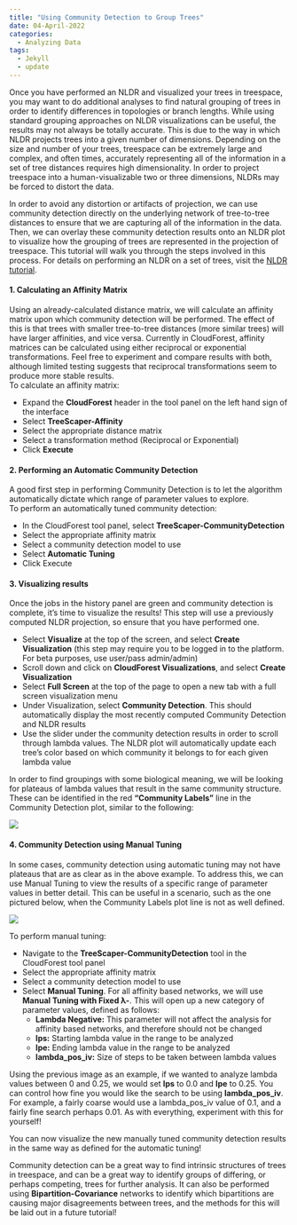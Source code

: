 ```yaml
---
title: "Using Community Detection to Group Trees"
date: 04-April-2022
categories:
  - Analyzing Data
tags:
  - Jekyll
  - update
---
```


Once you have performed an NLDR and visualized your trees in treespace, you may want to do additional analyses to find natural grouping of trees in order to identify differences in topologies or branch lengths. While using standard grouping approaches on NLDR visualizations can be useful, the results may not always be totally accurate. This is due to the way in which NLDR projects trees into a given number of dimensions. Depending on the size and number of your trees, treespace can be extremely large and complex, and often times, accurately representing all of the information in a set of tree distances requires high dimensionality. In order to project treespace into a human-visualizable two or three dimensions, NLDRs may be forced to distort the data.  
  
In order to avoid any distortion or artifacts of projection, we can use community detection directly on the underlying network of tree-to-tree distances to ensure that we are capturing all of the information in the data. Then, we can overlay these community detection results onto an NLDR plot to visualize how the grouping of trees are represented in the projection of treespace. This tutorial will walk you through the steps involved in this process. For details on performing an NLDR on a set of trees, visit the [NLDR tutorial](https://treescaper.github.io/analyzing%20data/NLDR-tutorial/).  
  
#### 1. Calculating an Affinity Matrix  
Using an already-calculated distance matrix, we will calculate an affinity matrix upon which community detection will be performed. The effect of this is that trees with smaller tree-to-tree distances (more similar trees) will have larger affinities, and vice versa. Currently in CloudForest, affinity matrices can be calculated using either reciprocal or exponential transformations. Feel free to experiment and compare results with both, although limited testing suggests that reciprocal transformations seem to produce more stable results.  
To calculate an affinity matrix:  
- Expand the **CloudForest** header in the tool panel on the left hand sign of the interface  
- Select **TreeScaper-Affinity**  
- Select the appropriate distance matrix  
- Select a transformation method (Reciprocal or Exponential)  
- Click **Execute**  
  
#### 2. Performing an Automatic Community Detection  
A good first step in performing Community Detection is to let the algorithm automatically dictate which range of parameter values to explore.  
To perform an automatically tuned community detection:  
- In the CloudForest tool panel, select **TreeScaper-CommunityDetection**  
- Select the appropriate affinity matrix  
- Select a community detection model to use 
- Select **Automatic Tuning**  
- Click Execute  
  
#### 3. Visualizing results  
Once the jobs in the history panel are green and community detection is complete, it’s time to visualize the results! This step will use a previously computed NLDR projection, so ensure that you have performed one.  
- Select **Visualize** at the top of the screen, and select **Create Visualization** (this step may require you to be logged in to the platform. For beta purposes, use user/pass admin/admin)  
- Scroll down and click on **CloudForest Visualizations**, and select **Create Visualization**  
- Select **Full Screen** at the top of the page to open a new tab with a full screen visualization menu  
- Under Visualization, select **Community Detection**. This should automatically display the most recently computed Community Detection and NLDR results  
- Use the slider under the community detection results in order to scroll through lambda values. The NLDR plot will automatically update each tree’s color based on which community it belongs to for each given lambda value  
  
In order to find groupings with some biological meaning, we will be looking for plateaus of lambda values that result in the same community structure. These can be identified in the red **“Community Labels”** line in the Community Detection plot, similar to the following:

<img src="https://i.imgur.com/oOAeyxw.png"/>

#### 4. Community Detection using Manual Tuning  
In some cases, community detection using automatic tuning may not have plateaus that are as clear as in the above example. To address this, we can use Manual Tuning to view the results of a specific range of parameter values in better detail. This can be useful in a scenario, such as the one pictured below, when the Community Labels plot line is not as well defined.

<img src="https://i.imgur.com/0ogIFd5.png"/>

To perform manual tuning:  
- Navigate to the **TreeScaper-CommunityDetection** tool in the CloudForest tool panel  
- Select the appropriate affinity matrix  
- Select a community detection model to use  
- Select **Manual Tuning**. For all affinity based networks, we will use **Manual Tuning with Fixed λ-**. This will open up a new category of parameter values, defined as follows:  
    - **Lambda Negative:** This parameter will not affect the analysis for affinity based networks, and therefore should not be changed  
    - **lps:** Starting lambda value in the range to be analyzed  
    - **lpe:** Ending lambda value in the range to be analyzed  
    - **lambda_pos_iv:** Size of steps to be taken between lambda values  
  
Using the previous image as an example, if we wanted to analyze lambda values between 0 and 0.25, we would set **lps** to 0.0 and **lpe** to 0.25. You can control how fine you would like the search to be using **lambda_pos_iv**. For example, a fairly coarse would use a lambda_pos_iv value of 0.1, and a fairly fine search perhaps 0.01. As with everything, experiment with this for yourself!  
  
You can now visualize the new manually tuned community detection results in the same way as defined for the automatic tuning!  
  
Community detection can be a great way to find intrinsic structures of trees in treespace, and can be a great way to identify groups of differing, or perhaps competing, trees for further analysis. It can also be performed using **Bipartition-Covariance** networks to identify which bipartitions are causing major disagreements between trees, and the methods for this will be laid out in a future tutorial!
